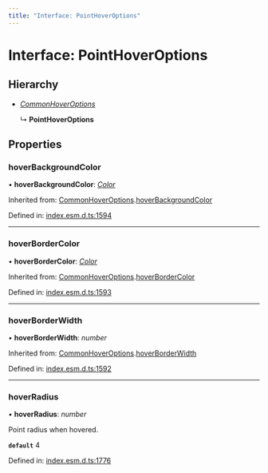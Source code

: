 ```yaml
---
title: "Interface: PointHoverOptions"
---
```


# Interface: PointHoverOptions

## Hierarchy

* [*CommonHoverOptions*](commonhoveroptions.md)

  ↳ **PointHoverOptions**

## Properties

### hoverBackgroundColor

• **hoverBackgroundColor**: [*Color*](../README.md#color)

Inherited from: [CommonHoverOptions](commonhoveroptions.md).[hoverBackgroundColor](commonhoveroptions.md#hoverbackgroundcolor)

Defined in: [index.esm.d.ts:1594](https://github.com/chartjs/Chart.js/blob/b319f2cf/types/index.esm.d.ts#L1594)

___

### hoverBorderColor

• **hoverBorderColor**: [*Color*](../README.md#color)

Inherited from: [CommonHoverOptions](commonhoveroptions.md).[hoverBorderColor](commonhoveroptions.md#hoverbordercolor)

Defined in: [index.esm.d.ts:1593](https://github.com/chartjs/Chart.js/blob/b319f2cf/types/index.esm.d.ts#L1593)

___

### hoverBorderWidth

• **hoverBorderWidth**: *number*

Inherited from: [CommonHoverOptions](commonhoveroptions.md).[hoverBorderWidth](commonhoveroptions.md#hoverborderwidth)

Defined in: [index.esm.d.ts:1592](https://github.com/chartjs/Chart.js/blob/b319f2cf/types/index.esm.d.ts#L1592)

___

### hoverRadius

• **hoverRadius**: *number*

Point radius when hovered.

**`default`** 4

Defined in: [index.esm.d.ts:1776](https://github.com/chartjs/Chart.js/blob/b319f2cf/types/index.esm.d.ts#L1776)
